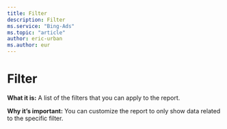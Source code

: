 ```yaml
---
title: Filter
description: Filter
ms.service: "Bing-Ads"
ms.topic: "article"
author: eric-urban
ms.author: eur
---
```


# Filter

**What it is:** A list of the filters that you can apply to the report.

**Why it’s important:**     You can customize the report to only show data related to the specific filter.


